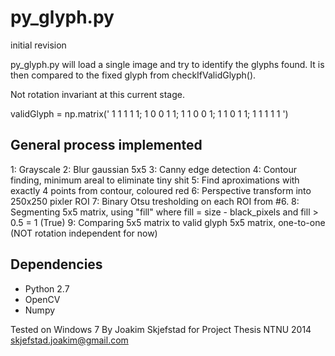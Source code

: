 py_glyph.py
===========
initial revision

py_glyph.py will load a single image and try to identify the glyphs found.
It is then compared to the fixed glyph from checkIfValidGlyph().

Not rotation invariant at this current stage.

validGlyph = np.matrix('
1 1 1 1 1;
1 0 0 1 1;
1 1 0 0 1;
1 1 0 1 1;
1 1 1 1 1
')

General process implemented
------------
1: Grayscale
2: Blur gaussian 5x5
3: Canny edge detection
4: Contour finding, minimum areal to eliminate tiny shit
5: Find aproximations with exactly 4 points from contour, coloured red
6: Perspective transform into 250x250 pixler ROI
7: Binary Otsu tresholding on each ROI from #6.
8: Segmenting 5x5 matrix, using "fill" where fill = size - black_pixels and fill > 0.5 = 1 (True)
9: Comparing 5x5 matrix to valid glyph 5x5 matrix, one-to-one (NOT rotation independent for now)

Dependencies
------------
- Python 2.7
- OpenCV
- Numpy

Tested on Windows 7
By Joakim Skjefstad for Project Thesis NTNU 2014
skjefstad.joakim@gmail.com
